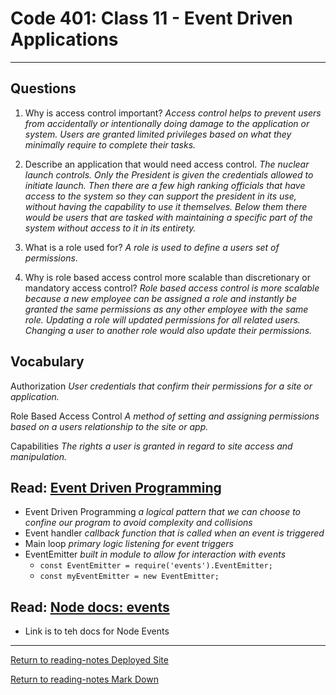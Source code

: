 # Code 401: Class 11 - Event Driven Applications

***

## Questions

1. Why is access control important? 
*Access control helps to prevent users from accidentally or intentionally doing damage to the application or system. Users are granted limited privileges based on what they minimally require to complete their tasks.*

2. Describe an application that would need access control.
*The nuclear launch controls. Only the President is given the credentials allowed to initiate launch. Then there are a few high ranking officials that have access to the system so they can support the president in its use, without having the capability to use it themselves. Below them there would be users that are tasked with maintaining a specific part of the system without access to it in its entirety.*

3. What is a role used for?
*A role is used to define a users set of permissions*.

4. Why is role based access control more scalable than discretionary or mandatory access control?
*Role based access control is more scalable because a new employee can be assigned a role and instantly be granted the same permissions as any other employee with the same role. Updating a role will updated permissions for all related users. Changing a user to another role would also update their permissions.*

## Vocabulary

Authorization *User credentials that confirm their permissions for a site or application.*

Role Based Access Control *A method of setting and assigning permissions based on a users relationship to the site or app.*

Capabilities *The rights a user is granted in regard to site access and manipulation.*

## Read: [Event Driven Programming](https://www.digitalocean.com/community/tutorials/nodejs-event-driven-programming)

- Event Driven Programming *a logical pattern that we can choose to confine our program to avoid complexity and collisions*
- Event handler *callback function that is called when an event is triggered*
- Main loop *primary logic listening for event triggers*
- EventEmitter *built in module to allow for interaction with events*
  - `const EventEmitter = require('events').EventEmitter;`
  - `const myEventEmitter = new EventEmitter;`

## Read: [Node docs: events](https://nodejs.org/api/events.html)

- Link is to teh docs for Node Events

***

[Return to reading-notes Deployed Site](https://simon-panek.github.io/reading-notes/)

[Return to reading-notes Mark Down](https://github.com/simon-panek/reading-notes)
